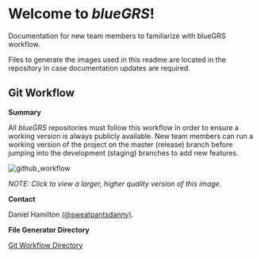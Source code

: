 # Welcome to _blueGRS_!
Documentation for new team members to familiarize with blueGRS workflow. 

Files to generate the images used in this readme are located in the repository
in case documentation updates are required.

## Git Workflow
**Summary**

All _blueGRS_ repositories must follow this workflow in order to ensure a working 
version is always publicly available. New team members can run a working version
of the project on the master (release) branch before jumping into the development 
(staging) branches to add new features.

![github_workflow](https://user-images.githubusercontent.com/40513675/58377950-79deb980-7f58-11e9-8f16-8db008be333c.jpg)

_NOTE: Click to view a larger, higher quality version of this image._

**Contact**

Daniel Hamilton [(@sweatpantsdanny)](https://github.com/sweatpantsdanny).

**File Generator Directory**

[Git Workflow Directory](https://github.com/bluegrs/orientation/tree/master/git_workflow)
